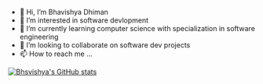 - 👋 Hi, I’m Bhavishya Dhiman 
- 👀 I’m interested in software devlopment
- 🌱 I’m currently learning computer science with specialization in software engineering
- 💞️ I’m looking to collaborate on software dev projects 
- 📫 How to reach me ...

<!---
bd4874/bd4874 is a ✨ special ✨ repository because its `README.md` (this file) appears on your GitHub profile.
You can click the Preview link to take a look at your changes.
--->
[![Bhsvishya's GitHub stats](https://github-readme-stats.vercel.app/api?username=bd4874)](https://github.com/bd4874/github-readme-stats)
